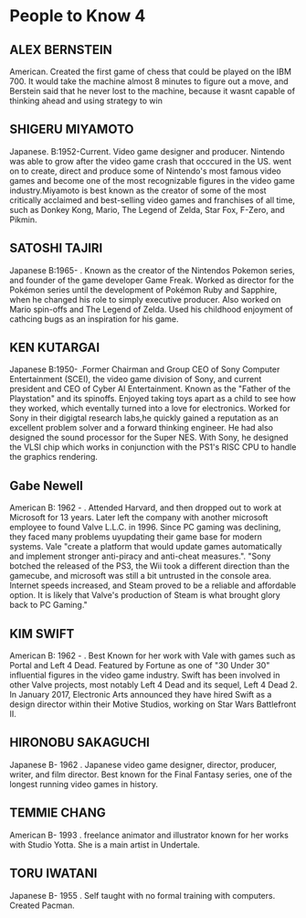 # People to Know 4

## ALEX BERNSTEIN
American. Created the first game of chess that could be played on the IBM 700. It would take the machine almost 8 minutes to figure out a move, and Berstein said that he never lost to the machine, because it wasnt capable of thinking ahead and using strategy to win

## SHIGERU MIYAMOTO
Japanese. B:1952-Current. Video game designer and producer. Nintendo was able to grow after the video game crash that occcured in the US. went on to create, direct and produce some of Nintendo's most famous video games and become one of the most recognizable figures in the video game industry.Miyamoto is best known as the creator of some of the most critically acclaimed and best-selling video games and franchises of all time, such as Donkey Kong, Mario, The Legend of Zelda, Star Fox, F-Zero, and Pikmin.
## SATOSHI TAJIRI
Japanese B:1965-  . Known as the creator of the Nintendos Pokemon series, and founder of the  game developer Game Freak. Worked as director for the Pokémon series until the development of Pokémon Ruby and Sapphire, when he changed his role to simply executive producer. Also worked on Mario spin-offs and The Legend of Zelda. Used his childhood enjoyment of cathcing bugs as an inspiration for his game.

## KEN KUTARGAI
Japanese  B:1950- .Former Chairman and Group CEO of Sony Computer Entertainment (SCEI), the video game division of Sony, and current president and CEO of Cyber AI Entertainment. Known as the "Father of the Playstation" and its spinoffs. Enjoyed taking toys apart as a child to see how they worked, which eventally turned into a love for electronics. Worked for Sony in their digigtal research labs,he quickly gained a reputation as an excellent problem solver and a forward thinking engineer. He had also designed the sound processor for the Super NES. With Sony, he designed the VLSI chip which works in conjunction with the PS1's RISC CPU to handle the graphics rendering.

## Gabe Newell
American B: 1962 -  .  Attended Harvard, and then dropped out to work at Microsoft for 13 years. Later left the company with another microsoft employee to found Valve L.L.C. in 1996. Since PC gaming was declining, they faced many problems uyupdating their game base for modern systems.  Vale "create a platform that would update games automatically and implement stronger anti-piracy and anti-cheat measures.".  "Sony botched the released of the PS3, the Wii took a different direction than the gamecube, and microsoft was still a bit untrusted in the console area. Internet speeds increased, and Steam proved to be a reliable and affordable option. It is likely that Valve's production of Steam is what brought glory back to PC Gaming."
## KIM SWIFT 
American B: 1962 -  .  Best Known for her work with Vale with games such as Portal and Left 4 Dead. Featured by Fortune as one of "30 Under 30" influential figures in the video game industry. Swift has been involved in other Valve projects, most notably Left 4 Dead and its sequel, Left 4 Dead 2.  In January 2017, Electronic Arts announced they have hired Swift as a design director within their Motive Studios, working on Star Wars Battlefront II.

## HIRONOBU SAKAGUCHI
Japanese B- 1962  . Japanese video game designer, director, producer, writer, and film director. Best known for the Final Fantasy series, one of the longest running video games in history.

## TEMMIE CHANG
American B- 1993  .  freelance animator and illustrator known for her works with Studio Yotta.  She is a main artist in Undertale.

## TORU IWATANI
Japanese B- 1955  . Self taught with no formal training with computers.  Created Pacman. 

